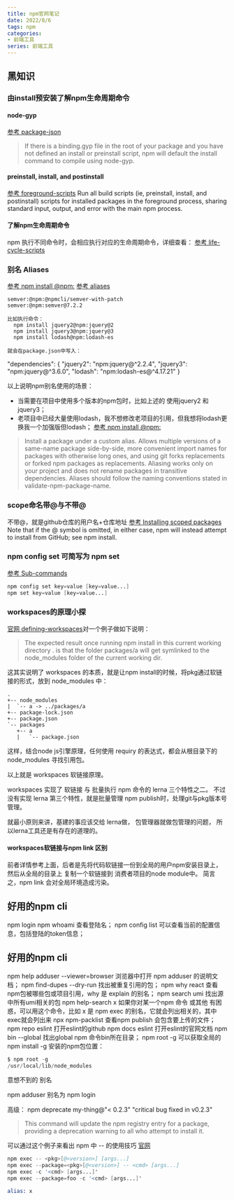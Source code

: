 ```yaml
---
title: npm官网笔记
date: 2022/8/6
tags: npm
categories: 
- 前端工具
series: 前端工具
---
```


## 黑知识

### 由install预安装了解npm生命周期命令
#### node-gyp
[参考 package-json](https://docs.npmjs.com/cli/v8/configuring-npm/package-json#default-values)
>If there is a binding.gyp file in the root of your package and you have not defined an install or preinstall script, npm will default the install command to compile using node-gyp.

#### preinstall, install, and postinstall
[参考 foreground-scripts](https://docs.npmjs.com/cli/v8/using-npm/config#foreground-scripts)
Run all build scripts (ie, preinstall, install, and postinstall) scripts for installed packages in the foreground process, sharing standard input, output, and error with the main npm process.

#### 了解npm生命周期命令
npm 执行不同命令时，会相应执行对应的生命周期命令，详细查看：
[参考 life-cycle-scripts](https://docs.npmjs.com/cli/v8/using-npm/scripts#life-cycle-scripts)

### 别名 Aliases

[参考 npm install <alias>@npm:<name>](https://docs.npmjs.com/cli/v8/commands/npm-install#description)
[参考 aliases](https://docs.npmjs.com/cli/v8/using-npm/package-spec#aliases)
```
semver:@npm:@npmcli/semver-with-patch
semver:@npm:semver@7.2.2

比如执行命令：
  npm install jquery2@npm:jquery@2
  npm install jquery3@npm:jquery@3
  npm install lodash@npm:lodash-es

就会在package.json中写入：
```

  "dependencies": {
    "jquery2": "npm:jquery@^2.2.4",
    "jquery3": "npm:jquery@^3.6.0",
    "lodash": "npm:lodash-es@^4.17.21"
  }

以上说明npm别名使用的场景：
- 当需要在项目中使用多个版本的npm包时，比如上述的 使用jquery2 和 jquery3；
- 老项目中已经大量使用lodash，我不想修改老项目的引用，但我想将lodash更换我一个加强版但lodash；
[参考 npm install <alias>@npm:<name>](https://docs.npmjs.com/cli/v8/commands/npm-install#description)
>Install a package under a custom alias. Allows multiple versions of a same-name package side-by-side, more convenient import names for packages with otherwise long ones, and using git forks replacements or forked npm packages as replacements. Aliasing works only on your project and does not rename packages in transitive dependencies. Aliases should follow the naming conventions stated in validate-npm-package-name.


### scope命名带@与不带@
不带@，就是github仓库的用户名+仓库地址
[参考 Installing scoped packages](https://docs.npmjs.com/cli/v8/using-npm/scope#installing-scoped-packages)
Note that if the @ symbol is omitted, in either case, npm will instead attempt to install from GitHub; see npm install.


### npm config set 可简写为 npm set
[参考 Sub-commands](https://docs.npmjs.com/cli/v8/commands/npm-config#sub-commands)
```s
npm config set key=value [key=value...]
npm set key=value [key=value...]
```


### workspaces的原理小探

[官网 defining-workspaces](https://docs.npmjs.com/cli/v8/using-npm/workspaces#defining-workspaces)对一个例子做如下说明：
>The expected result once running npm install in this current working directory . is that the folder packages/a will get symlinked to the node_modules folder of the current working dir.

这其实说明了 workspaces 的本质，就是让npm install的时候，将pkg通过软链接的形式，放到 node_modules 中：
```
.
+-- node_modules
|  `-- a -> ../packages/a
+-- package-lock.json
+-- package.json
`-- packages
   +-- a
   |   `-- package.json

```
这样，结合node js引擎原理，任何使用 requiry 的表达式，都会从根目录下的 node_modules 寻找引用包。

以上就是 workspaces 软链接原理。

workspaces 实现了 软链接 与 批量执行 npm 命令的 lerna 三个特性之二。
不过没有实现 lerna 第三个特性，就是批量管理 npm publish时，处理git与pkg版本号管理。

就最小原则来讲，基建的事应该交给 lerna做， 包管理器就做包管理的问题，
所以lerna工具还是有存在的道理的。

#### workspaces软链接与npm link 区别
前者详情参考上面，后者是先将代码软链接一份到全局的用户npm安装目录上，然后从全局的目录上 复制一个软链接到 消费者项目的node module中。
简言之，npm link 会对全局环境造成污染。















## 好用的npm cli
npm login
npm whoami  查看登陆名；
npm config list 可以查看当前的配置信息，包括登陆的token信息；



## 好用的npm cli
npm help adduser --viewer=browser   浏览器中打开 npm adduser 的说明文档；
npm find-dupes --dry-run  找出被重复引用的包；
npm why react 查看npm包被哪些包或项目引用，why 是 explain 的别名；
npm search umi  找出源中所有umi相关的包
npm help-search x  如果你对某一个npm 命令 或其他 有困惑，可以用这个命令，比如 x 是 npm exec 的别名，它就会列出相关的，其中exec就会列出来
npx npm-packlist 查看npm publish 会包含要上传的文件；
npm repo eslint  打开eslint的github
npm docs eslint  打开eslint的官网文档
npm bin --global  找出global npm 命令bin所在目录；
npm root -g 可以获取全局的npm install -g 安装的npm包位置：
```s
$ npm root -g
/usr/local/lib/node_modules
```

意想不到的 别名

npm adduser 别名为 npm login


高级：
npm deprecate my-thing@"< 0.2.3" "critical bug fixed in v0.2.3"  
>This command will update the npm registry entry for a package, providing a deprecation warning to all who attempt to install it.


可以通过这个例子来看出 npm 中 -- 的使用技巧 [官网](https://docs.npmjs.com/cli/v8/commands/npm-exec)
```s
npm exec -- <pkg>[@<version>] [args...]
npm exec --package=<pkg>[@<version>] -- <cmd> [args...]
npm exec -c '<cmd> [args...]'
npm exec --package=foo -c '<cmd> [args...]'

alias: x
```

